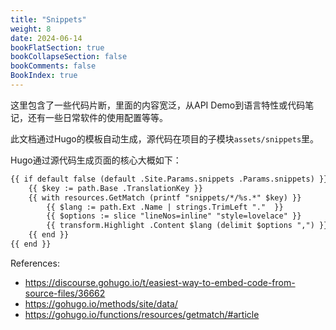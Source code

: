 ```yaml
---
title: "Snippets"
weight: 8
date: 2024-06-14
bookFlatSection: true
bookCollapseSection: false
bookComments: false
BookIndex: true
---
```


这里包含了一些代码片断，里面的内容宽泛，从API Demo到语言特性或代码笔记，还有一些日常软件的使用配置等等。

此文档通过Hugo的模板自动生成，源代码在项目的子模块`assets/snippets`里。

Hugo通过源代码生成页面的核心大概如下：

```html
{{ if default false (default .Site.Params.snippets .Params.snippets) }}
    {{ $key := path.Base .TranslationKey }}
    {{ with resources.GetMatch (printf "snippets/*/%s.*" $key) }}
        {{ $lang := path.Ext .Name | strings.TrimLeft "."  }}
        {{ $options := slice "lineNos=inline" "style=lovelace" }}
        {{ transform.Highlight .Content $lang (delimit $options ",") }}
    {{ end }}
{{ end }}
```

References:

- https://discourse.gohugo.io/t/easiest-way-to-embed-code-from-source-files/36662
- https://gohugo.io/methods/site/data/
- https://gohugo.io/functions/resources/getmatch/#article
